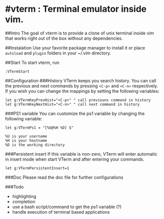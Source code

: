 #vterm : Terminal emulator inside vim.
=====

##Intro
The goal of vterm is to provide a clone of unix terminal inside vim that works right out of the box without any dependencies.

##Instalation
Use your favorite package manager to install it or place `autoload` and `plugin`
folders in your ~/.vim directory.

##Start
To start vterm, run
```
:VTermStart
```

##Configuration
###History
VTerm keeps you search history. You can call the previous and next commands by pressing
`<C-p>` and `<C-n>` respectively. If you wish you can change the mappings by setting the
following variables:
```
let g:VTermKeyPrevHist="<C-p>" " call previouns command in history
let g:VTermKeyNextHist="<C-n>" " call next command in history
```

###PS1 variable
You can customize the ps1 variable by changing the following variable:
```
let g:VTermPs1 = "[%U@%H %D] $"
```
  
	%U is your username
	%H is your hostname
	%D is the working directory

###Persistent insert
If this variable is non-zero, VTerm will enter automatic in insert mode when start VTerm and
after entering your commands.
```
let g:VTermPersistentInsert=1
```

###Doc
Please read the doc file for further configurations

###Todo
- highlighting
- completion
- use a bash script/command to get the ps1 variable (?)
- handle execution of terminal based applications
